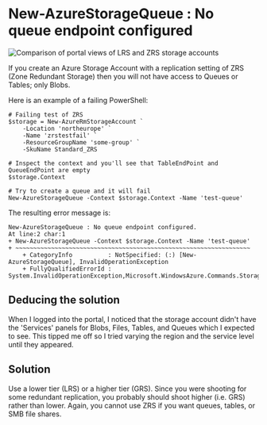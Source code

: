 # New-AzureStorageQueue : No queue endpoint configured

![Comparison of portal views of LRS and ZRS storage accounts](./posts/new-azurestoragequeue/comparison.png)

If you create an Azure Storage Account with a replication setting of ZRS (Zone Redundant Storage) then you will not have access to Queues or Tables; only Blobs.

Here is an example of a failing PowerShell:

	# Failing test of ZRS
	$storage = New-AzureRmStorageAccount `
		-Location 'northeurope' `
		-Name 'zrstestfail' `
		-ResourceGroupName 'some-group' `
		-SkuName Standard_ZRS

	# Inspect the context and you'll see that TableEndPoint and QueueEndPoint are empty
	$storage.Context
	
	# Try to create a queue and it will fail
	New-AzureStorageQueue -Context $storage.Context -Name 'test-queue' 

The resulting error message is:

	New-AzureStorageQueue : No queue endpoint configured.
	At line:2 char:1
	+ New-AzureStorageQueue -Context $storage.Context -Name 'test-queue'
	+ ~~~~~~~~~~~~~~~~~~~~~~~~~~~~~~~~~~~~~~~~~~~~~~~~~~~~~~~~~~~~~~~~~~
		+ CategoryInfo          : NotSpecified: (:) [New-AzureStorageQueue], InvalidOperationException
		+ FullyQualifiedErrorId : System.InvalidOperationException,Microsoft.WindowsAzure.Commands.Storage.Queue.NewAzureStorageQueueCommand

## Deducing the solution

When I logged into the portal, I noticed that the storage account didn't have the 'Services' panels for Blobs, Files, Tables, and Queues which I expected to see. This tipped me off so I tried varying the region and the service level until they appeared.

## Solution

Use a lower tier (LRS) or a higher tier (GRS). Since you were shooting for some redundant replication, you probably should shoot higher (i.e. GRS) rather than lower. Again, you cannot use ZRS if you want queues, tables, or SMB file shares.